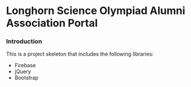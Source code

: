 # Longhorn Science Olympiad Alumni Association Portal

### Introduction

This is a project skeleton that includes the following libraries:
- Firebase
- jQuery
- Bootstrap

